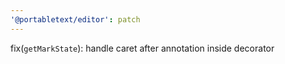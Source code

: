 ```yaml
---
'@portabletext/editor': patch
---
```


fix(`getMarkState`): handle caret after annotation inside decorator
